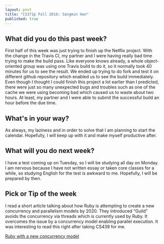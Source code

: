 ```yaml
---
layout: post
title: "CS371p Fall 2016: Sangmin Han"
published: true
---
```

## What did you do this past week?
First half of this week was just trying to finish up the Netflix project. With the change in the Travis CI, my partner and I were having really bad time trying to make the build pass. Like everyone knows already, a whole object-oriented group was using one Travis build to do it, so it normally took 40 minutes for us to see the result. We ended up trying to do fork and test it on different github repository which enabled us to see the build immediately. Even though I thought I could finish this project a lot earlier than I predicted, there were just so many unexpected bugs and troubles such as one of the cache we were using becoming bad which caused us to waste about two hours. At least, my partner and I were able to submit the successful build an hour before the due time.

## What's in your way?
As always, my laziness and in order to solve that I am planning to start the calendar. Hopefully, I will keep up with it and make myself productive after.

## What will you do next week?
I have a test coming up on Tuesday, so I will be studying all day on Monday. I am nervous because I have not written essay or taken core classes for a while, so studying English for the test is awkward to me. Hopefully, I will be prepared by then.

## Pick or Tip of the week
I read a short article talking about how Ruby is attempting to create a new concurrency and parallelism models by 2020. They introduced “Guild” avoids the concurrency via threads which is currently used by Ruby. It overcomes the issue by a concurrency model enabling parallel execution. It was interesting to read this right after taking CS439 for me. 

<a href="http://www.javaworld.com/article/3119710/scripting-jvm-languages/ruby-creator-floats-new-concurrency-model.html"> Ruby with a new concurrency model </a>
